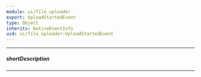 ```yaml
---
module: ui/file_uploader
export: UploadStartedEvent
type: Object
inherits: NativeEventInfo
uid: ui/file_uploader:UploadStartedEvent
---
```

---
##### shortDescription
<!-- Description goes here -->

---
<!-- Description goes here -->